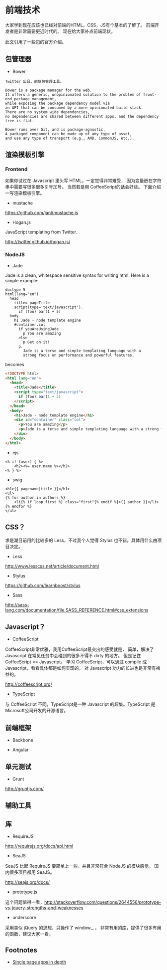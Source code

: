 # 前端技术

大家学到现在应该也已经对前端的HTML，CSS，JS有个基本的了解了。
前端开发者是非常需要更近时代的。
现在给大家补点前端现状。

此文引用了一些包的官方介绍。

## 包管理器

- Bower

```
Twitter 出品，前端包管理工具。

Bower is a package manager for the web.
It offers a generic, unopinionated solution to the problem of front-end package management,
while exposing the package dependency model via
an API that can be consumed by a more opinionated build stack.
There are no system wide dependencies,
no dependencies are shared between different apps, and the dependency tree is flat.

Bower runs over Git, and is package-agnostic.
A packaged component can be made up of any type of asset,
and use any type of transport (e.g., AMD, CommonJS, etc.).
```

## 渲染模板引擎

### Frontend

如果你试过在 Javascript 里头写 HTML，一定觉得非常难受，
因为变量嵌在字符串中需要写很多很多引号加号。
当然若是用 CoffeeScript的话会好些。
下面介绍一写渲染模板引擎。

- mustache

https://github.com/janl/mustache.js

- Hogan.js

JavaScript templating from Twitter.

http://twitter.github.io/hogan.js/

### NodeJS

- Jade

Jade is a clean, whitespace sensitive syntax for writing html.  Here is a simple example:

```jade
doctype 5
html(lang="en")
  head
    title= pageTitle
    script(type='text/javascript').
      if (foo) bar(1 + 5)
  body
    h1 Jade - node template engine
    #container.col
      if youAreUsingJade
        p You are amazing
      else
        p Get on it!
      p.
        Jade is a terse and simple templating language with a
        strong focus on performance and powerful features.
```

becomes


```html
<!DOCTYPE html>
<html lang="en">
  <head>
    <title>Jade</title>
    <script type="text/javascript">
      if (foo) bar(1 + 5)
    </script>
  </head>
  <body>
    <h1>Jade - node template engine</h1>
    <div id="container" class="col">
      <p>You are amazing</p>
      <p>Jade is a terse and simple templating language with a strong focus on performance and powerful features.</p>
    </div>
  </body>
</html>
```
- ejs

```
<% if (user) { %>
    <h2><%= user.name %></h2>
<% } %>
```

- swig

```
<h1>{{ pagename|title }}</h1>
<ul>
{% for author in authors %}
    <li{% if loop.first %} class="first"{% endif %}>{{ author }}</li>
{% endfor %}
</ul>
```

## CSS？

求是潮目前用的比较多的 Less，不过我个人觉得 Stylus 也不错。具体用什么由项目决定。

- Less

http://www.lesscss.net/article/document.html

- Stylus

https://github.com/learnboost/stylus

- Sass

http://sass-lang.com/documentation/file.SASS_REFERENCE.html#css_extensions

## Javascript？

- CoffeeScript

CoffeeScript非常优雅，我用CoffeeScript最突出的感受就是，
简单，解决了 Javascript 在常见任务中会碰到的很多不得不 dirty 的地方。
但是记住 CoffeeScript == Javascript。
学习 CoffeeScript，可以通过 compile 成 Javascript，看看具体都是如何实现的，
对 Javascript 功力的长进也是非常有裨益的。

http://coffeescript.org/

- TypeScript

与 CoffeeScript 不同，TypeScript是一种 Javascript 的超集。TypeScript 是Microsoft公司开发的开源语言。

## 前端框架

- Backbone

- Angular

## 单元测试

- Grunt

http://gruntjs.com/

## 辅助工具

## 库

- RequireJS

http://requirejs.org/docs/api.html

- SeaJS

SeaJS 比起 RequireJS 要简单上一些，并且非常符合 NodeJS 的模块感觉。
国内很多项目都用 SeaJS。

http://seajs.org/docs/

- prototype.js

这个问题值得一看，http://stackoverflow.com/questions/2644556/prototype-vs-jquery-strengths-and-weaknesses

- underscore

采用类似 jQuery 的思想，只操作了 window._ ，
非常有用的库，提供了很多有用的函数，建议大家一看。

## Footnotes

- [Single page apps in depth](http://singlepageappbook.com/)
